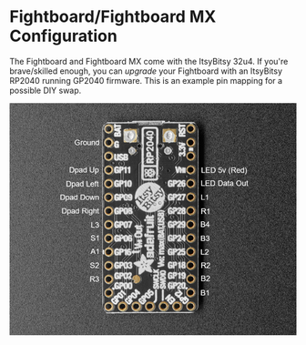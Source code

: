 # Fightboard/Fightboard MX Configuration

The Fightboard and Fightboard MX come with the ItsyBitsy 32u4. If you're brave/skilled enough, you can *upgrade* your Fightboard with an ItsyBitsy RP2040 running GP2040 firmware. This is an example pin mapping for a possible DIY swap.

![Pin Mapping](PinMapping.png)
